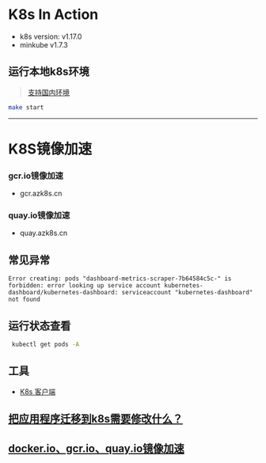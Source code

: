 # K8s In Action

- k8s version: v1.17.0
- minkube v1.7.3

## 运行本地k8s环境

> [支持国内环境](https://yq.aliyun.com/articles/221687)

```bash
make start
```

___

# K8S镜像加速

### gcr.io镜像加速

- gcr.azk8s.cn

### quay.io镜像加速

- quay.azk8s.cn


## 常见异常

```
Error creating: pods "dashboard-metrics-scraper-7b64584c5c-" is forbidden: error looking up service account kubernetes-dashboard/kubernetes-dashboard: serviceaccount "kubernetes-dashboard" not found
```

## 运行状态查看

```bash
 kubectl get pods -A
```

## 工具

- [K8s 客户端](https://kubernetic.com/)

## [把应用程序迁移到k8s需要修改什么？](https://blog.csdn.net/weixin_38748858/article/details/102758381)

## [docker.io、gcr.io、quay.io镜像加速](https://www.ilanni.com/?p=14534)
